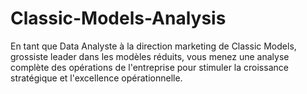 # Classic-Models-Analysis
En tant que Data Analyste à la direction marketing de Classic Models, grossiste leader dans les modèles réduits, vous menez une analyse complète des opérations de l'entreprise pour stimuler la croissance stratégique et l'excellence opérationnelle. 
